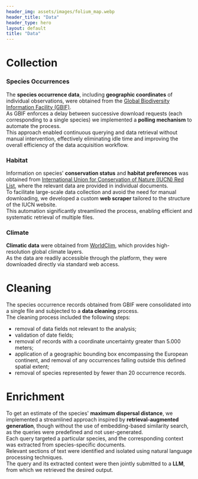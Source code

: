 ```yaml
---
header_img: assets/images/folium_map.webp
header_title: "Data"
header_type: hero
layout: default
title: "Data"
---
```


# Collection

### Species Occurrences
The **species occurrence data**, including **geographic coordinates** of individual observations, were obtained from the [Global Biodiversity Information Facility (GBIF)](https://www.gbif.org/).  
As GBIF enforces a delay between successive download requests (each corresponding to a single species) we implemented a **polling mechanism** to automate the process.  
This approach enabled continuous querying and data retrieval without manual intervention, effectively eliminating idle time and improving the overall efficiency of the data acquisition workflow.

### Habitat
Information on species' **conservation status** and **habitat preferences** was obtained from [International Union for Conservation of Nature (IUCN) Red List](https://www.iucnredlist.org/), where the relevant data are provided in individual documents.  
To facilitate large-scale data collection and avoid the need for manual downloading, we developed a custom **web scraper** tailored to the structure of the IUCN website.  
This automation significantly streamlined the process, enabling efficient and systematic retrieval of multiple files.

### Climate
**Climatic data** were obtained from [WorldClim](https://www.worldclim.org/), which provides high-resolution global climate layers.  
As the data are readily accessible through the platform, they were downloaded directly via standard web access.

# Cleaning

The species occurrence records obtained from GBIF were consolidated into a single file and subjected to a **data cleaning** process.  
The cleaning process included the following steps:
+ removal of data fields not relevant to the analysis;
+ validation of date fields;
+ removal of records with a coordinate uncertainty greater than 5.000 meters;
+ application of a geographic bounding box encompassing the European continent, and removal of any occurrences falling outside this defined spatial extent;
+ removal of species represented by fewer than 20 occurrence records.

# Enrichment

To get an estimate of the species' **maximum dispersal distance**, we implemented a streamlined approach inspired by **retrieval-augmented generation**, though without the use of embedding-based similarity search, as the queries were predefined and not user-generated.  
Each query targeted a particular species, and the corresponding context was extracted from species-specific documents.  
Relevant sections of text were identified and isolated using natural language processing techniques.  
The query and its extracted context were then jointly submitted to a **LLM**, from which we retrieved the desired output.